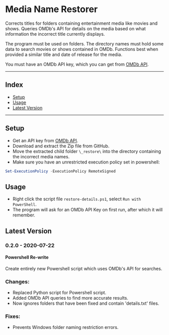 # Media Name Restorer
Corrects titles for folders containing entertainment media like movies and shows.
Queries OMDb's API for details on the media based on what information the incorrect title currently displays.

The program must be used on folders. The directory names must hold some data to search movies or shows contained in OMDb.
Functions best when provided a similar title and date of release for the media.

You must have an OMDb API key, which you can get from [OMDb API](https://www.omdbapi.com/apikey.aspx).

---

## Index

<!--toc-start-->
* [Setup](#setup)
* [Usage](#usage)
* [Latest Version](#latest-version)
<!--toc-end-->

---

## Setup
- Get an API key from [OMDb API](https://www.omdbapi.com/apikey.aspx).
- Download and extract the Zip file from GitHub.
- Move the extracted child folder ```\_restore\``` into the directory containing the incorrect media names.
- Make sure you have an unrestricted execution policy set in powershell:
```powershell
Set-ExecutionPolicy -ExecutionPolicy RemoteSigned
```

## Usage
- Right click the script file ```restore-details.ps1```, select ```Run with PowerShell```.
- The program will ask for an OMDb API Key on first run, after which it will remember.

## Latest Version

### 0.2.0 - 2020-07-22
#### Powershell Re-write
Create entirely new Powershell script which uses OMDb's API for searches.

### Changes:
- Replaced Python script for Powershell script.
- Added OMDb API queries to find more accurate results.
- Now ignores folders that have been fixed and contain 'details.txt' files.

### Fixes:
- Prevents Windows folder naming restriction errors.
